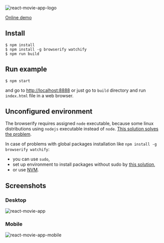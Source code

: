 
![react-movie-app-logo](http://arkadiuseh.cluster017.ovh.net/react-movie-app/react-movie-app-logo.png)

<a href="http://arkadiuseh.cluster017.ovh.net/react-movie-app/">Online demo</a>



## Install

```
$ npm install
$ npm install -g browserify watchify
$ npm run build
```

## Run example

```
$ npm start
```
and go to <a href="http://localhost:8888">http://localhost:8888</a>
or just go to `build` directory and run `index.html` file in a web browser.

## Unconfigured environment

The browserify requires assigned `node` executable, because some linux distributions using `nodejs` executable instead of `node`. <a href="http://stackoverflow.com/a/20890795/6072815">This solution solves the problem</a>.

In case of problems with global packages installation like `npm install -g browserify watchify`:
- you can use `sudo`,
- set up environment to install packages without sudo by <a href="http://stackoverflow.com/a/25855403/6072815">this solution</a>,
- or use <a href="https://github.com/creationix/nvm">NVM</a>.

## Screenshots


### Desktop

![react-movie-app](http://arkadiuseh.cluster017.ovh.net/react-movie-app/react-movie-app.png)

### Mobile

![react-movie-app-mobile](http://arkadiuseh.cluster017.ovh.net/react-movie-app/react-movie-app-mobile.png)
